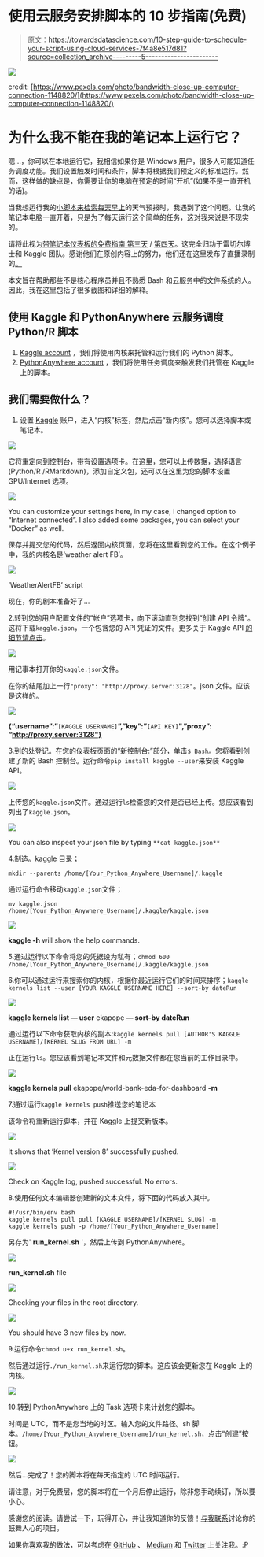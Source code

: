 # 使用云服务安排脚本的 10 步指南(免费)

> 原文：<https://towardsdatascience.com/10-step-guide-to-schedule-your-script-using-cloud-services-7f4a8e517d81?source=collection_archive---------5----------------------->

![](img/7d60fe2cea34027dc33b29ece905417b.png)

credit: [https://www.pexels.com/photo/bandwidth-close-up-computer-connection-1148820/](https://www.pexels.com/photo/bandwidth-close-up-computer-connection-1148820/)

# 为什么我不能在我的笔记本上运行它？

嗯…，你可以在本地运行它，我相信如果你是 Windows 用户，很多人可能知道任务调度功能。我们设置触发时间和条件，脚本将根据我们预定义的标准运行。然而，这样做的缺点是，你需要让你的电脑在预定的时间“开机”(如果不是一直开机的话)。

当我想运行我的[小脚本来检索每天早上](https://medium.freecodecamp.org/how-to-get-facebook-messenger-to-notify-you-about-the-weather-8b5e87a64540)的天气预报时，我遇到了这个问题。让我的笔记本电脑一直开着，只是为了每天运行这个简单的任务，这对我来说是不现实的。

请将此视为[带笔记本仪表板的免费指南:第三天](https://www.kaggle.com/rtatman/dashboarding-with-notebooks-day-3) / [第四天](https://www.kaggle.com/rtatman/dashboarding-with-notebooks-day-4)。这完全归功于雷切尔博士和 Kaggle 团队。感谢他们在原创内容上的努力，他们还在这里发布了直播录制的[。](https://www.youtube.com/watch?v=cdEUEe2scNo&feature=youtu.be&utm_medium=email&utm_source=intercom&utm_campaign=dashboarding-event)

本文旨在帮助那些不是核心程序员并且不熟悉 Bash 和云服务中的文件系统的人。因此，我在这里包括了很多截图和详细的解释。

## 使用 Kaggle 和 PythonAnywhere 云服务调度 Python/R 脚本

1.  [Kaggle account](https://www.kaggle.com.) ，我们将使用内核来托管和运行我们的 Python 脚本。
2.  [PythonAnywhere account](https://www.pythonanywhere.com) ，我们将使用任务调度来触发我们托管在 Kaggle 上的脚本。

## 我们需要做什么？

1.  设置 [Kaggle](https://www.kaggle.com/) 账户，进入“内核”标签，然后点击“新内核”。您可以选择脚本或笔记本。

![](img/2a63fa7142c61bda8b8fa6e476e46cc9.png)

它将重定向到控制台，带有设置选项卡。在这里，您可以上传数据，选择语言(Python/R /RMarkdown)，添加自定义包，还可以在这里为您的脚本设置 GPU/Internet 选项。

![](img/9af628b7479640cb6b737348333c79f7.png)

You can customize your settings here, in my case, I changed option to “Internet connected”. I also added some packages, you can select your “Docker” as well.

保存并提交您的代码，然后返回内核页面，您将在这里看到您的工作。在这个例子中，我的内核名是‘weather alert FB’。

![](img/301f9ec2444d973fef0331ca36bc884f.png)

‘WeatherAlertFB’ script

现在，你的剧本准备好了…

2.转到您的用户配置文件的“帐户”选项卡，向下滚动直到您找到“创建 API 令牌”。这将下载`kaggle.json`，一个包含您的 API 凭证的文件。更多关于 Kaggle API [的细节请点击](https://github.com/Kaggle/kaggle-api#api-credentials)。

![](img/19702a9d70cbcf2f3893248293320db7.png)

用记事本打开你的`kaggle.json`文件。

在你的结尾加上一行`"proxy": "http://proxy.server:3128"`。json 文件。应该是这样的。

![](img/42167162d5eb00f68a397fd878cc7ec1.png)

**{“username”:”**`[KAGGLE USERNAME]`**”,”key”:”**`[API KEY]`**",”proxy”: “http://proxy.server:3128"}**

3.到[的](https://www.pythonanywhere.com/)处登记。在您的仪表板页面的“新控制台:”部分，单击`$ Bash`。您将看到创建了新的 Bash 控制台。运行命令`pip install kaggle --user`来安装 Kaggle API。

![](img/b9951361b4b9992b18a12167819ee123.png)

上传您的`kaggle.json`文件。通过运行`ls`检查您的文件是否已经上传。您应该看到列出了`kaggle.json`。

![](img/1b304e7ffe9f8e50b0ae1fe55e64b2ed.png)

You can also inspect your json file by typing `**cat kaggle.json**`

4.制造。kaggle 目录；

`mkdir --parents /home/[Your_Python_Anywhere_Username]/.kaggle`

通过运行命令移动`kaggle.json`文件；

`mv kaggle.json /home/[Your_Python_Anywhere_Username]/.kaggle/kaggle.json`

![](img/7e829af4303f1be217556b379f1829d4.png)

**kaggle -h** will show the help commands.

5.通过运行以下命令将您的凭据设为私有；`chmod 600 /home/[Your_Python_Anywhere_Username]/.kaggle/kaggle.json`

6.你可以通过运行来搜索你的内核，根据你最近运行它们的时间来排序；`kaggle kernels list --user [YOUR KAGGLE USERNAME HERE] --sort-by dateRun`

![](img/73fec22af800298de075a349711f16e6.png)

**kaggle kernels list — user** ekapope **— sort-by dateRun**

通过运行以下命令获取内核的副本:`kaggle kernels pull [AUTHOR'S KAGGLE USERNAME]/[KERNEL SLUG FROM URL] -m`

正在运行`ls`。您应该看到笔记本文件和元数据文件都在您当前的工作目录中。

![](img/6b3ae4c57c9ef4968f2c6d6e6e2d4d4c.png)

**kaggle kernels pull** ekapope/world-bank-eda-for-dashboard **-m**

7.通过运行`kaggle kernels push`推送您的笔记本

该命令将重新运行脚本，并在 Kaggle 上提交新版本。

![](img/894fcab7f3906fbaf690ca7f94a86e8a.png)

It shows that ‘Kernel version 8’ successfully pushed.

![](img/6d59d5c9fbd9265a418c209123e92acb.png)

Check on Kaggle log, pushed successful. No errors.

8.使用任何文本编辑器创建新的文本文件，将下面的代码放入其中。

```
#!/usr/bin/env bash
kaggle kernels pull pull [KAGGLE USERNAME]/[KERNEL SLUG] -m
kaggle kernels push -p /home/[Your_Python_Anywhere_Username]
```

另存为' **run_kernel.sh** '，然后上传到 PythonAnywhere。

![](img/d42bb51f7aed26178e0f93b14ecb89eb.png)

**run_kernel.sh** file

![](img/abe4aa094323f8951bdf0fbe737b0c21.png)

Checking your files in the root directory.

![](img/bb555abf2f809d2532d1bc4c3f6b6b69.png)

You should have 3 new files by now.

9.运行命令`chmod u+x run_kernel.sh`。

然后通过运行`./run_kernel.sh`来运行您的脚本。这应该会更新您在 Kaggle 上的内核。

![](img/8f238b9ed9b6315f0513866faac964e8.png)

10.转到 PythonAnywhere 上的 Task 选项卡来计划您的脚本。

时间是 UTC，而不是您当地的时区。输入您的文件路径。sh 脚本。`/home/[Your_Python_Anywhere_Username]/run_kernel.sh`，点击“创建”按钮。

![](img/d880d88e06ce1e05cfbd845fc6dbb6de.png)

然后…完成了！您的脚本将在每天指定的 UTC 时间运行。

请注意，对于免费层，您的脚本将在一个月后停止运行，除非您手动续订，所以要小心。

感谢您的阅读。请尝试一下，玩得开心，并让我知道你的反馈！[与我联系](https://ekapope.github.io/)讨论你的鼓舞人心的项目。

如果你喜欢我的做法，可以考虑在 [GitHub](https://github.com/Ekapope) 、 [Medium](https://medium.com/@ekapope.v) 和 [Twitter](https://twitter.com/EkapopeV) 上关注我。:P